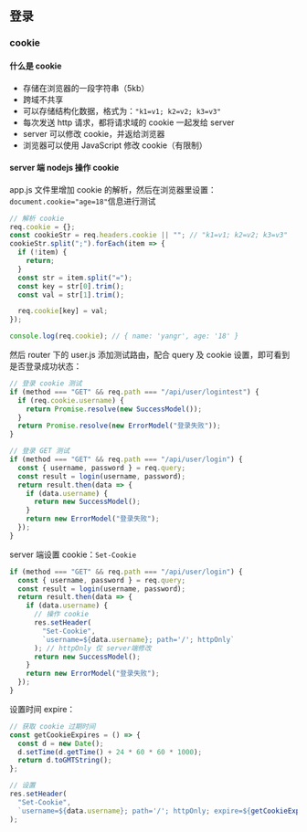 ## 登录

### cookie

#### 什么是 cookie

- 存储在浏览器的一段字符串（5kb）
- 跨域不共享
- 可以存储结构化数据，格式为：`"k1=v1; k2=v2; k3=v3"`
- 每次发送 http 请求，都将请求域的 cookie 一起发给 server
- server 可以修改 cookie，并返给浏览器
- 浏览器可以使用 JavaScript 修改 cookie（有限制）

#### server 端 nodejs 操作 cookie

app.js 文件里增加 cookie 的解析，然后在浏览器里设置：`document.cookie="age=18"`信息进行测试

```js
// 解析 cookie
req.cookie = {};
const cookieStr = req.headers.cookie || ""; // "k1=v1; k2=v2; k3=v3"
cookieStr.split(";").forEach(item => {
  if (!item) {
    return;
  }
  const str = item.split("=");
  const key = str[0].trim();
  const val = str[1].trim();

  req.cookie[key] = val;
});

console.log(req.cookie); // { name: 'yangr', age: '18' }
```

然后 router 下的 user.js 添加测试路由，配合 query 及 cookie 设置，即可看到是否登录成功状态：

```js
// 登录 cookie 测试
if (method === "GET" && req.path === "/api/user/logintest") {
  if (req.cookie.username) {
    return Promise.resolve(new SuccessModel());
  }
  return Promise.resolve(new ErrorModel("登录失败"));
}

// 登录 GET 测试
if (method === "GET" && req.path === "/api/user/login") {
  const { username, password } = req.query;
  const result = login(username, password);
  return result.then(data => {
    if (data.username) {
      return new SuccessModel();
    }
    return new ErrorModel("登录失败");
  });
}
```

server 端设置 cookie：`Set-Cookie`

```js
if (method === "GET" && req.path === "/api/user/login") {
  const { username, password } = req.query;
  const result = login(username, password);
  return result.then(data => {
    if (data.username) {
      // 操作 cookie
      res.setHeader(
        "Set-Cookie",
        `username=${data.username}; path='/'; httpOnly`
      ); // httpOnly 仅 server端修改
      return new SuccessModel();
    }
    return new ErrorModel("登录失败");
  });
}
```

设置时间 expire：

```js
// 获取 cookie 过期时间
const getCookieExpires = () => {
  const d = new Date();
  d.setTime(d.getTime() + 24 * 60 * 60 * 1000);
  return d.toGMTString();
};

// 设置
res.setHeader(
  "Set-Cookie",
  `username=${data.username}; path='/'; httpOnly; expire=${getCookieExpires()}`
);
```
